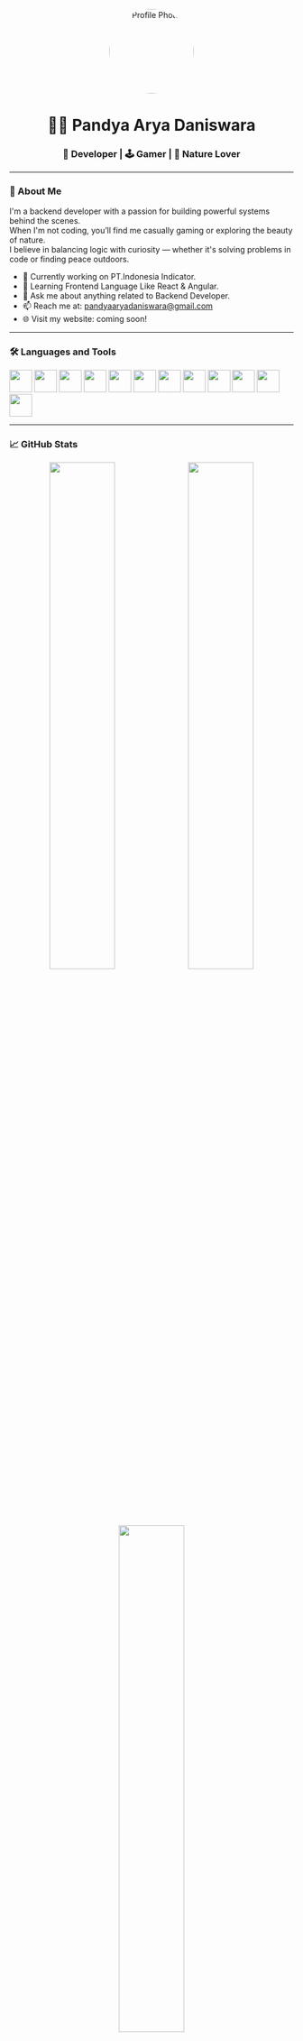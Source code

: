 <!-- GitHub Profile README Template -->

<p align="center">
  <img src="https://avatars.githubusercontent.com/u/106371331?v=4" width="150" alt="Profile Photo" style="border-radius: 50%;" />
</p>

<h1 align="center">👨‍💻 Pandya Arya Daniswara</h1>
<h3 align="center">🚀 Developer | 🕹️ Gamer | 🌳 Nature Lover</h3>

---

### 🧠 About Me

I'm a backend developer with a passion for building powerful systems behind the scenes.  
When I'm not coding, you’ll find me casually gaming or exploring the beauty of nature.  
I believe in balancing logic with curiosity — whether it's solving problems in code or finding peace outdoors.


- 🔭 Currently working on PT.Indonesia Indicator.
- 🌱 Learning Frontend Language Like React & Angular.
- 💬 Ask me about anything related to Backend Developer.
- 📫 Reach me at: pandyaaryadaniswara@gmail.com
- 🌐 Visit my website: coming soon!

---

### 🛠️ Languages and Tools

<p align="left">
  <img src="https://cdn.jsdelivr.net/gh/devicons/devicon/icons/go/go-original.svg" height="40"/>
  <img src="https://cdn.jsdelivr.net/gh/devicons/devicon/icons/python/python-original.svg" height="40"/>
  <img src="https://cdn.jsdelivr.net/gh/devicons/devicon/icons/postgresql/postgresql-original.svg" height="40"/>
  <img src="https://cdn.jsdelivr.net/gh/devicons/devicon/icons/mongodb/mongodb-original.svg" height="40"/>
  <img src="https://cdn.jsdelivr.net/gh/devicons/devicon/icons/elasticsearch/elasticsearch-original.svg" height="40"/>
  <img src="https://cdn.jsdelivr.net/gh/devicons/devicon/icons/javascript/javascript-original.svg" height="40"/>
  <img src="https://cdn.jsdelivr.net/gh/devicons/devicon/icons/typescript/typescript-original.svg" height="40"/>
  <img src="https://cdn.jsdelivr.net/gh/devicons/devicon/icons/react/react-original.svg" height="40"/>
  <img src="https://cdn.jsdelivr.net/gh/devicons/devicon/icons/nodejs/nodejs-original.svg" height="40"/>
  <img src="https://cdn.jsdelivr.net/gh/devicons/devicon/icons/docker/docker-original.svg" height="40"/>
  <img src="https://cdn.jsdelivr.net/gh/devicons/devicon/icons/linux/linux-original.svg" height="40"/>
  <img src="https://cdn.jsdelivr.net/gh/devicons/devicon/icons/angularjs/angularjs-original.svg" height="40"/>
</p>


---

### 📈 GitHub Stats

<p align="center">
  <img src="https://github-readme-stats.vercel.app/api?username=dansbeer&show_icons=true&theme=tokyonight" width="48%" />
  <img src="https://github-readme-streak-stats.herokuapp.com/?user=dansbeer&theme=tokyonight" width="48%" />
</p>

<p align="center">
  <img src="https://github-readme-stats.vercel.app/api/top-langs/?username=dansbeer&layout=compact&theme=tokyonight" width="48%" />
</p>

---

### 🏆 Achievements

<p align="left">
  <img src="https://github-profile-trophy.vercel.app/?username=dansbeer&theme=radical" />
</p>

---

<p align="center">
  <img src="https://komarev.com/ghpvc/?username=dansbeer&label=Profile%20views&color=0e75b6&style=flat" alt="DANSBEER" />
</p>

> “Code is like humor. When you have to explain it, it’s bad.” – Cory House

![GitHub followers](https://img.shields.io/github/followers/dansbeer?label=Follow&style=social)